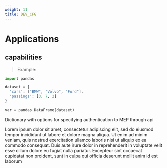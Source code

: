 ```yaml
---
weight: 11
title: DEV_CFG
---
```


# Applications

## capabilities

> Example:

```python
import pandas

dataset = {
  'cars': ["BMW", "Volvo", "Ford"],
  'passings': [3, 7, 2]
}

var = pandas.DataFrame(dataset)
```

Dictionary with options for specifying authentication to MEP through api

Lorem ipsum dolor sit amet, consectetur adipiscing elit, sed do eiusmod tempor incididunt ut labore et dolore magna aliqua. Ut enim ad minim veniam, quis nostrud exercitation ullamco laboris nisi ut aliquip ex ea commodo consequat. Duis aute irure dolor in reprehenderit in voluptate velit esse cillum dolore eu fugiat nulla pariatur. Excepteur sint occaecat cupidatat non proident, sunt in culpa qui officia deserunt mollit anim id est laborum

